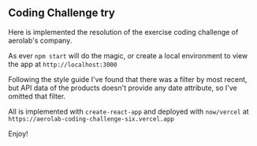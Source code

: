 ## Coding Challenge try

Here is implemented the resolution of the exercise coding challenge of aerolab's company.

As ever `npm start` will do the magic, or create a local environment to view the app at `http://localhost:3000`

Following the style guide I've found that there was a filter by most recent, but API data of the products doesn't provide any date attribute, so I've omitted that filter.

All is implemented with `create-react-app` and deployed with `now/vercel` at `https://aerolab-coding-challenge-six.vercel.app`

Enjoy!